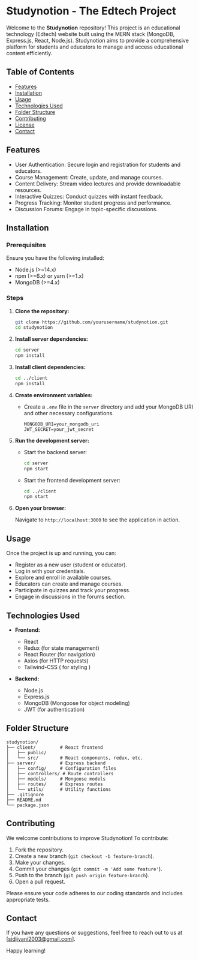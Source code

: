 # Studynotion - The Edtech Project

Welcome to the **Studynotion** repository! This project is an educational technology (Edtech) website built using the MERN stack (MongoDB, Express.js, React, Node.js). Studynotion aims to provide a comprehensive platform for students and educators to manage and access educational content efficiently.

## Table of Contents
- [Features](#features)
- [Installation](#installation)
- [Usage](#usage)
- [Technologies Used](#technologies-used)
- [Folder Structure](#folder-structure)
- [Contributing](#contributing)
- [License](#license)
- [Contact](#contact)

## Features

- User Authentication: Secure login and registration for students and educators.
- Course Management: Create, update, and manage courses.
- Content Delivery: Stream video lectures and provide downloadable resources.
- Interactive Quizzes: Conduct quizzes with instant feedback.
- Progress Tracking: Monitor student progress and performance.
- Discussion Forums: Engage in topic-specific discussions.

## Installation

### Prerequisites

Ensure you have the following installed:

- Node.js (>=14.x)
- npm (>=6.x) or yarn (>=1.x)
- MongoDB (>=4.x)

### Steps

1. **Clone the repository:**

   ```bash
   git clone https://github.com/yourusername/studynotion.git
   cd studynotion
   ```

2. **Install server dependencies:**

   ```bash
   cd server
   npm install
   ```

3. **Install client dependencies:**

   ```bash
   cd ../client
   npm install
   ```

4. **Create environment variables:**

   - Create a `.env` file in the `server` directory and add your MongoDB URI and other necessary configurations.
   
     ```env
     MONGODB_URI=your_mongodb_uri
     JWT_SECRET=your_jwt_secret
     ```

5. **Run the development server:**

   - Start the backend server:

     ```bash
     cd server
     npm start
     ```

   - Start the frontend development server:

     ```bash
     cd ../client
     npm start
     ```

6. **Open your browser:**

   Navigate to `http://localhost:3000` to see the application in action.

## Usage

Once the project is up and running, you can:

- Register as a new user (student or educator).
- Log in with your credentials.
- Explore and enroll in available courses.
- Educators can create and manage courses.
- Participate in quizzes and track your progress.
- Engage in discussions in the forums section.

## Technologies Used

- **Frontend:**
  - React
  - Redux (for state management)
  - React Router (for navigation)
  - Axios (for HTTP requests)
  - Tailwind-CSS ( for styling )
  
- **Backend:**
  - Node.js
  - Express.js
  - MongoDB (Mongoose for object modeling)
  - JWT (for authentication)
  

## Folder Structure

```
studynotion/
├── client/         # React frontend
│   ├── public/     
│   └── src/        # React components, redux, etc.
├── server/         # Express backend
│   ├── config/     # Configuration files
│   ├── controllers/ # Route controllers
│   ├── models/     # Mongoose models
│   ├── routes/     # Express routes
│   └── utils/      # Utility functions
├── .gitignore
├── README.md
└── package.json
```

## Contributing

We welcome contributions to improve Studynotion! To contribute:

1. Fork the repository.
2. Create a new branch (`git checkout -b feature-branch`).
3. Make your changes.
4. Commit your changes (`git commit -m 'Add some feature'`).
5. Push to the branch (`git push origin feature-branch`).
6. Open a pull request.

Please ensure your code adheres to our coding standards and includes appropriate tests.

## Contact

If you have any questions or suggestions, feel free to reach out to us at [sidjiyani2003@gmail.com].

Happy learning!

